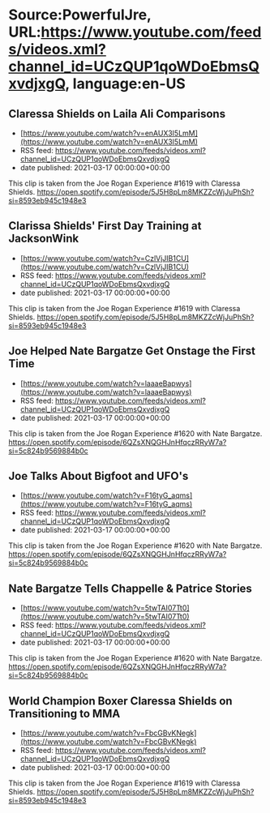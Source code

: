 # Source:PowerfulJre, URL:https://www.youtube.com/feeds/videos.xml?channel_id=UCzQUP1qoWDoEbmsQxvdjxgQ, language:en-US

## Claressa Shields on Laila Ali Comparisons
 - [https://www.youtube.com/watch?v=enAUX3I5LmM](https://www.youtube.com/watch?v=enAUX3I5LmM)
 - RSS feed: https://www.youtube.com/feeds/videos.xml?channel_id=UCzQUP1qoWDoEbmsQxvdjxgQ
 - date published: 2021-03-17 00:00:00+00:00

This clip is taken from the Joe Rogan Experience #1619 with Claressa Shields. https://open.spotify.com/episode/5J5H8pLm8MKZZcWjJuPhSh?si=8593eb945c1948e3

## Clarissa Shields' First Day Training at JacksonWink
 - [https://www.youtube.com/watch?v=CzlVjJIB1CU](https://www.youtube.com/watch?v=CzlVjJIB1CU)
 - RSS feed: https://www.youtube.com/feeds/videos.xml?channel_id=UCzQUP1qoWDoEbmsQxvdjxgQ
 - date published: 2021-03-17 00:00:00+00:00

This clip is taken from the Joe Rogan Experience #1619 with Claressa Shields. https://open.spotify.com/episode/5J5H8pLm8MKZZcWjJuPhSh?si=8593eb945c1948e3

## Joe Helped Nate Bargatze Get Onstage the First Time
 - [https://www.youtube.com/watch?v=laaaeBapwys](https://www.youtube.com/watch?v=laaaeBapwys)
 - RSS feed: https://www.youtube.com/feeds/videos.xml?channel_id=UCzQUP1qoWDoEbmsQxvdjxgQ
 - date published: 2021-03-17 00:00:00+00:00

This clip is taken from the Joe Rogan Experience #1620 with Nate Bargatze. https://open.spotify.com/episode/6QZsXNQGHJnHfqczRRyW7a?si=5c824b9569884b0c

## Joe Talks About Bigfoot and UFO's
 - [https://www.youtube.com/watch?v=F16tyG_aqms](https://www.youtube.com/watch?v=F16tyG_aqms)
 - RSS feed: https://www.youtube.com/feeds/videos.xml?channel_id=UCzQUP1qoWDoEbmsQxvdjxgQ
 - date published: 2021-03-17 00:00:00+00:00

This clip is taken from the Joe Rogan Experience #1620 with Nate Bargatze. https://open.spotify.com/episode/6QZsXNQGHJnHfqczRRyW7a?si=5c824b9569884b0c

## Nate Bargatze Tells Chappelle & Patrice Stories
 - [https://www.youtube.com/watch?v=5twTAI07Tt0](https://www.youtube.com/watch?v=5twTAI07Tt0)
 - RSS feed: https://www.youtube.com/feeds/videos.xml?channel_id=UCzQUP1qoWDoEbmsQxvdjxgQ
 - date published: 2021-03-17 00:00:00+00:00

This clip is taken from the Joe Rogan Experience #1620 with Nate Bargatze. https://open.spotify.com/episode/6QZsXNQGHJnHfqczRRyW7a?si=5c824b9569884b0c

## World Champion Boxer Claressa Shields on Transitioning to MMA
 - [https://www.youtube.com/watch?v=FbcGBvKNegk](https://www.youtube.com/watch?v=FbcGBvKNegk)
 - RSS feed: https://www.youtube.com/feeds/videos.xml?channel_id=UCzQUP1qoWDoEbmsQxvdjxgQ
 - date published: 2021-03-17 00:00:00+00:00

This clip is taken from the Joe Rogan Experience #1619 with Claressa Shields. https://open.spotify.com/episode/5J5H8pLm8MKZZcWjJuPhSh?si=8593eb945c1948e3

